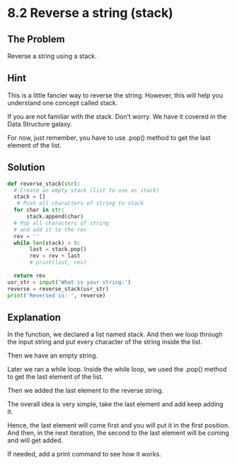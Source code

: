 # 8.2 Reverse a string (stack)

## The Problem 
Reverse a string using a stack.

## Hint
This is a little fancier way to reverse the string. However, this will help you understand one concept called stack. 

If you are not familiar with the stack. Don’t worry. We have it covered in the Data Structure galaxy. 

For now, just remember, you have to use .pop() method to get the last element of the list. 

## Solution
```python
def reverse_stack(str):
  # Create an empty stack (list to use as stack)
  stack = []
   # Push all characters of string to stack
  for char in str:
      stack.append(char)
  # Pop all characters of string
  # and add it to the rev
  rev = ''
  while len(stack) > 0:
       last = stack.pop()
       rev = rev + last
       # print(last, rev)
       
  return rev
usr_str = input('What is your string:')
reverse = reverse_stack(usr_str)
print('Reversed is: ', reverse)
```

## Explanation
In the function, we declared a list named stack. And then we loop through the input string and put every character of the string inside the list. 

Then we have an empty string. 

Later we ran a while loop. Inside the while loop, we used the .pop() method to get the last element of the list. 

Then we added the last element to the reverse string. 

The overall idea is very simple, take the last element and add keep adding it. 

Hence, the last element will come first and you will put it in the first position. And then, in the next iteration, the second to the last element will be coming and will get added. 

If needed, add a print command to see how it works.
